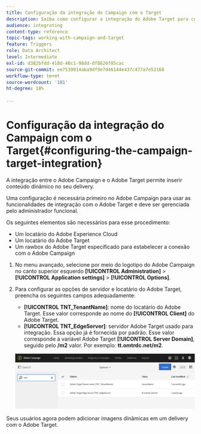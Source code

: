 ```yaml
---
title: Configuração da integração do Campaign com o Target
description: Saiba como configurar a integração do Adobe Target para começar a usar conteúdo dinâmico no Adobe Campaign.
audience: integrating
content-type: reference
topic-tags: working-with-campaign-and-target
feature: Triggers
role: Data Architect
level: Intermediate
exl-id: d382bfdd-418d-46c1-98dd-df8626f85cac
source-git-commit: ee7539914aba9df9e7d46144e437c477a7e52168
workflow-type: tm+mt
source-wordcount: '181'
ht-degree: 18%

---
```


# Configuração da integração do Campaign com o Target{#configuring-the-campaign-target-integration}

A integração entre o Adobe Campaign e o Adobe Target permite inserir conteúdo dinâmico no seu delivery.

Uma configuração é necessária primeiro no Adobe Campaign para usar as funcionalidades de integração com o Adobe Target e deve ser gerenciada pelo administrador funcional.

Os seguintes elementos são necessários para esse procedimento:

* Um locatário do Adobe Experience Cloud
* Um locatário do Adobe Target
* Um rawbox do Adobe Target especificado para estabelecer a conexão com o Adobe Campaign

1. No menu avançado, selecione por meio do logotipo do Adobe Campaign no canto superior esquerdo **[!UICONTROL Administration]** > **[!UICONTROL Application settings]** > **[!UICONTROL Options]**.
1. Para configurar as opções de servidor e locatário do Adobe Target, preencha os seguintes campos adequadamente:

   * **[!UICONTROL TNT_TenantName]**: nome do locatário do Adobe Target. Esse valor corresponde ao nome do **[!UICONTROL Client]** do Adobe Target.
   * **[!UICONTROL TNT_EdgeServer]**: servidor Adobe Target usado para integração. Essa opção já é fornecida por padrão. Esse valor corresponde à variável Adobe Target **[!UICONTROL Server Domain]**, seguido pelo **/m2** valor. Por exemplo: **tt.omtrdc.net/m2**.

   ![](assets/tar_options.png)

Seus usuários agora podem adicionar imagens dinâmicas em um delivery com o Adobe Target.
